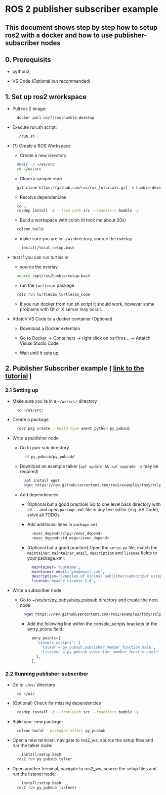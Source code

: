 # ROS 2 publisher subscriber example

## This document shows step by step how to setup ros2 with a docker and how to use publisher-subscriber nodes

## 0. Prerequisits

* python3,

* VS Code (Optional but recommended)

## 1. Set up ros2 wrorkspace

* Pull ros 2 image:

  ```bash
    docker pull osrf/ros:humble-desktop
  ```

* Execute run.sh script:

  ```bash
    ./run.sh .
  ```

* (?) Create a ROS Workspace

  * Create a new directory

  ```bash
    mkdir -p ~/ws/src
    cd ~/ws/src
  ```

  * Clone a sample repo
  
  ```bash
    git clone https://github.com/ros/ros_tutorials.git -b humble-devel
  ```

  * Resolve dependencies

  ```bash
    cd ..
    rosdep install -i --from-path src --rosdistro humble -y
  ```

  * Build a workspace with colon (it took me about 30s)
  
  ```bash
    colcon build
  ```

  * make sure you are in `~/ws` directory, source the overlay

  ```bash
    . install/local_setup.bash
  ```

* test if you can run turtlesim

  * source the overlay
  
  ``` bash
    source /opt/ros/humble/setup.bash
  ```

  * run the `turtlesim` package

  ```bash
    ros2 run turtlesim turtlesim_node
  ```

  * If you run docker from run.sh script it should work, however some problems with Qt or X server may occur...

* Attatch VS Code to a docker container (Optional)

  * Download a Docker extention

  * Go to Docker -> Containers -> right click on osrf/ros... -> Attatch Visual Studio Code

  * Wait until it sets up

## 2. Publisher Subscriber example ( [link to the tutorial](https://docs.ros.org/en/foxy/Tutorials/Beginner-Client-Libraries/Writing-A-Simple-Py-Publisher-And-Subscriber.html) )

### 2.1 Setting up

* Make sure you're in a `~/ws/src/` directory

  ```bash
    cd ~/ws/src/
  ```

* Create a package

  ```bash
    ros2 pkg create --build-type ament_python py_pubsub
  ```

* Write a publisher node

  * Go to pub-sub directory

    ```bash
      cd py_pubsub/py_pubsub/
    ```

  * Download an example talker (`apt update && apt upgrade -y` may be required)
  
    ```bash
      apt install wget
      wget https://raw.githubusercontent.com/ros2/examples/foxy/rclpy/topics/minimal_publisher/examples_rclpy_minimal_publisher/publisher_member_function.py
    ```

  * Add dependencies

    * (Optional but a good practice) Go to one level back directory with `cd ..` and open `package.xml` file in any text editor (e.g. VS Code), solve all TODOs

    * Add additional lines in `package.xml`

      ```bash
        <exec_depend>rclpy</exec_depend>
        <exec_depend>std_msgs</exec_depend>
      ```

    * (Optional but a good practice) Open the `setup.py` file, match the `maintainer`, `maintainer_email`, `description` and `license` fields to your package.xml:
      
      ```bash
        maintainer='YourName',
        maintainer_email='you@email.com',
        description='Examples of minimal publisher/subscriber using rclpy',
        license='Apache License 2.0',
      ```
    
* Write a subscriber node

  * Go to ~/ws/src/py_pubsub/py_pubsub directory and create the next node:
    
    ```bash
      wget https://raw.githubusercontent.com/ros2/examples/foxy/rclpy/topics/minimal_subscriber/examples_rclpy_minimal_subscriber/subscriber_member_function.py
    ```

    * Add the following line within the console_scripts brackets of the entry_points field:
      ```python
        enry_points={
          'console_scripts': [
            'talker = py_pubsub.publisher_member_function:main',
            'listener = py_pubsub.subscriber_member_function:main',
          ],
        },

### 2.2 Running publisher-subscriber

* Go to `~/ws/` directory
  
  ```bash
    cd ~/ws/
  ```

* (Optional) Check for missing dependencies
  
  ```bash
    rosdep install -i --from-path src --rosdistro humble -y
  ```

* Build your new package:

  ```bash
    colcon build --packages-select py_pubsub
  ```

* Open a new terminal, navigate to ros2_ws, source the setup files and run the talker node:

  ```bash
    . install/setup.bash
    ros2 run py_pubsub talker
  ```

* Open another terminal, navigate to ros2_ws, source the setup files and run the listener node:

  ```bash
    . install/setup.bash
    ros2 run py_pubsub listener
  ```

